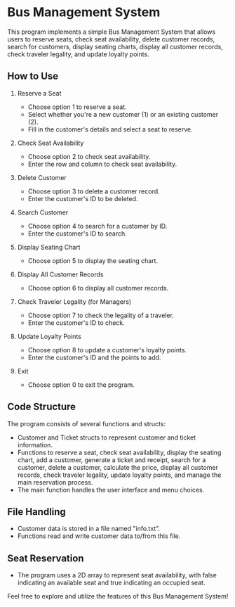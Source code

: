 # Bus Management System

This program implements a simple Bus Management System that allows users to reserve seats, check seat availability, delete customer records, search for customers, display seating charts, display all customer records, check traveler legality, and update loyalty points.

## How to Use

1. Reserve a Seat
   - Choose option 1 to reserve a seat.
   - Select whether you're a new customer (1) or an existing customer (2).
   - Fill in the customer's details and select a seat to reserve.

2. Check Seat Availability
   - Choose option 2 to check seat availability.
   - Enter the row and column to check seat availability.

3. Delete Customer
   - Choose option 3 to delete a customer record.
   - Enter the customer's ID to be deleted.

4. Search Customer
   - Choose option 4 to search for a customer by ID.
   - Enter the customer's ID to search.

5. Display Seating Chart
   - Choose option 5 to display the seating chart.

6. Display All Customer Records
   - Choose option 6 to display all customer records.

7. Check Traveler Legality (for Managers)
   - Choose option 7 to check the legality of a traveler.
   - Enter the customer's ID to check.

8. Update Loyalty Points
   - Choose option 8 to update a customer's loyalty points.
   - Enter the customer's ID and the points to add.

9. Exit
   - Choose option 0 to exit the program.

## Code Structure

The program consists of several functions and structs:
- Customer and Ticket structs to represent customer and ticket information.
- Functions to reserve a seat, check seat availability, display the seating chart, add a customer, generate a ticket and receipt, search for a customer, delete a customer, calculate the price, display all customer records, check traveler legality, update loyalty points, and manage the main reservation process.
- The main function handles the user interface and menu choices.

## File Handling
- Customer data is stored in a file named "info.txt".
- Functions read and write customer data to/from this file.

## Seat Reservation
- The program uses a 2D array to represent seat availability, with false indicating an available seat and true indicating an occupied seat.

Feel free to explore and utilize the features of this Bus Management System!
